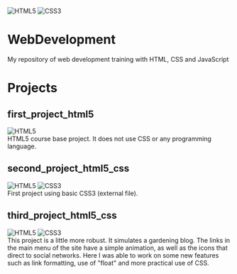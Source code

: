 ![HTML5](https://img.shields.io/badge/HTML-239120?style=for-the-badge&logo=html5&logoColor=white)
![CSS3](https://img.shields.io/badge/CSS3-1572B6?style=for-the-badge&logo=css3&logoColor=white)

# WebDevelopment
My repository of web development training with HTML, CSS and JavaScript

# Projects

## first_project_html5 ##
![HTML5](https://img.shields.io/badge/HTML-239120?style=for-the-badge&logo=html5&logoColor=white)<br>
HTML5 course base project. It does not use CSS or any programming language.

## second_project_html5_css
![HTML5](https://img.shields.io/badge/HTML-239120?style=for-the-badge&logo=html5&logoColor=white)
![CSS3](https://img.shields.io/badge/CSS3-1572B6?style=for-the-badge&logo=css3&logoColor=white)<br>
First project using basic CSS3 (external file).

## third_project_html5_css
![HTML5](https://img.shields.io/badge/HTML-239120?style=for-the-badge&logo=html5&logoColor=white)
![CSS3](https://img.shields.io/badge/CSS3-1572B6?style=for-the-badge&logo=css3&logoColor=white)<br>
This project is a little more robust. It simulates a gardening blog. The links in the main menu of 
the site have a simple animation, as well as the icons that direct to social networks. 
Here I was able to work on some new features such as link formatting, use of "float" and more practical use of CSS.


